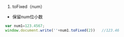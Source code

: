 1. toFixed（num）
- 保留num位小数
```js
var num1=123.4567;
window.document.write(''+num1.toFixed(2))   //123.46
```